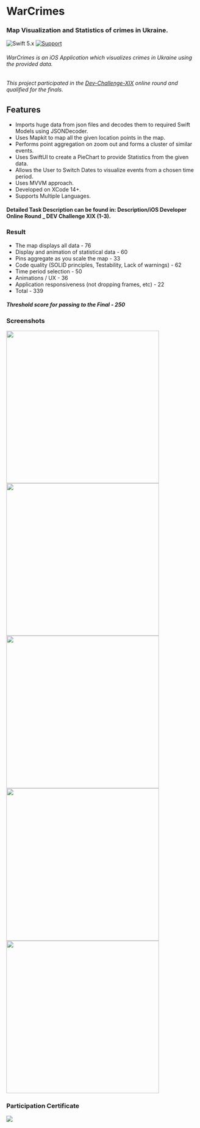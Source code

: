 # WarCrimes
### Map Visualization and Statistics of crimes in Ukraine.


 ![Swift 5.x](https://img.shields.io/badge/Swift-5.x-orange.svg)  [![Support](https://img.shields.io/badge/support-iOS%2015%2B%20-blue.svg?style=flat)](https://www.apple.com/nl/ios/)

###### WarCrimes is an iOS Application which visualizes crimes in Ukraine using the provided data.
###### This project participated in the <a href="https://app.devchallenge.it/">Dev-Challenge-XIX</a> online round and qualified for the finals.

## Features

- Imports huge data from json files and decodes them to required Swift Models using JSONDecoder.
- Uses Mapkit to map all the given location points in the map.
- Performs point aggregation on zoom out and forms a cluster of similar events.
- Uses SwiftUI to create a PieChart to provide Statistics from the given data.
- Allows the User to Switch Dates to visualize events from a chosen time period.
- Uses MVVM approach.
- Developed on XCode 14+.
- Supports Multiple Languages.


#### Detailed Task Description can be found in: Description/iOS Developer Online Round _ DEV Challenge XIX (1-3).


### Result

- The map displays all data - 76
- Display and animation of statistical data - 60
- Pins aggregate as you scale the map - 33
- Code quality (SOLID principles, Testability, Lack of warnings) - 62
- Time period selection - 50
- Animations / UX - 36
- Application responsiveness (not dropping frames, etc) - 22
- Total - 339

##### Threshold score for passing to the Final - 250


### Screenshots

<img src="https://i.imgur.com/soQHp71.png" height="400">
<img src="https://i.imgur.com/EFxOHTV.png" height="400">
<img src="https://i.imgur.com/BuvOOvU.png" height="400">
<img src="https://i.imgur.com/815csls.png" height="400">
<img src="https://i.imgur.com/xMoRTvZ.png" height="400">


### Participation Certificate

<img src="https://i.imgur.com/PMhOvid.png">





